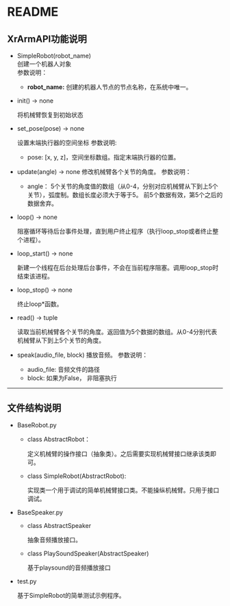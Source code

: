 # README

## XrArmAPI功能说明

- SimpleRobot(robot_name)<br>
创建一个机器人对象<br>
参数说明：
    - **robot_name:** 创建的机器人节点的节点名称，在系统中唯一。

- init() -> none

    将机械臂恢复到初始状态
- set_pose(pose) -> none

    设置末端执行器的空间坐标
    参数说明:
    - pose: [x, y, z]，空间坐标数组。指定末端执行器的位置。
- update(angle) -> none
    修改机械臂各个关节的角度。
    参数说明：
    - angle： 5个关节的角度值的数组（从0-4，分别对应机械臂从下到上5个关节），弧度制。数组长度必须大于等于5。
    前5个数据有效，第5个之后的数据舍弃。

- loop() -> none

    阻塞循环等待后台事件处理，直到用户终止程序（执行loop_stop或者终止整个进程）。
- loop_start() -> none

    新建一个线程在后台处理后台事件，不会在当前程序阻塞。调用loop_stop时结束该进程。
- loop_stop() -> none

    终止loop*函数。
- read() -> tuple

    读取当前机械臂各个关节的角度。返回值为5个数据的数组。从0-4分别代表机械臂从下到上5个关节的角度。
- speak(audio_file, block)
    播放音频。
    参数说明：
    - audio_file: 音频文件的路径
    - block: 如果为False， 非阻塞执行
    
---------
 
 ## 文件结构说明
 - BaseRobot.py
 
    - class AbstractRobot：
    
        定义机械臂的操作接口（抽象类）。之后需要实现机械臂接口继承该类即可。
    - class SimpleRobot(AbstractRobot):
    
        实现类一个用于调试的简单机械臂接口类。不能操纵机械臂。只用于接口调试。

 - BaseSpeaker.py
    - class AbstractSpeaker
    
        抽象音频播放接口。
    - class PlaySoundSpeaker(AbstractSpeaker)
    
        基于playsound的音频播放接口
 - test.py
 
    基于SimpleRobot的简单测试示例程序。
